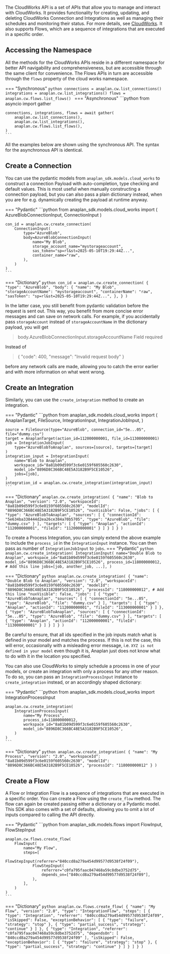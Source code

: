 The CloudWorks API is a set of APIs that allow you to manage and interact with CloudWorks. It provides
functionality for creating, updating, and deleting CloudWorks Connection and Integrations as well as managing their
schedules and monitoring their status. For more details,
see [CloudWorks](https://help.anaplan.com/cloudworks-96f951fe-52fc-45a3-b6cb-16b7fe38e1aa). It also supports Flows, 
which are a sequence of integrations that are executed in a specific order.

## Accessing the Namespace

All the methods for the CloudWorks APIs reside in a different namespace for better API navigability and
comprehensiveness, but are accessible through the same client for convenience. The Flows APIs in turn are accessible 
through the `flows` property of the cloud works namespace.

=== "Synchronous"
    ```python
    connections = anaplan.cw.list_connections()
    integrations = anaplan.cw.list_integrations()
    flows = anaplan.cw.flows.list_flows()
    ```
=== "Asynchronous"
    ```python
    from asyncio import gather

    connections, integrations, flows = await gather(
        anaplan.cw.list_connections(),
        anaplan.cw.list_integrations(),
        anaplan.cw.flows.list_flows(),
    )
    ```

All the examples below are shown using the synchronous API. The syntax for the asynchronous API is identical.

## Create a Connection

You can use the pydantic models from `anaplan_sdk.models.cloud_works` to construct a connection Payload with 
auto-completion, type checking and default values. This is most useful when manually constructing a connection payload,
but you can also pass a plain dictionary instead, when you are for e.g. dynamically creating the payload at runtime 
anyway.

=== "Pydantic"
    ```python
    from anaplan_sdk.models.cloud_works import (
        AzureBlobConnectionInput, ConnectionInput
    )

    con_id = anaplan.cw.create_connection(
        ConnectionInput(
            type="AzureBlob",
            body=AzureBlobConnectionInput(
                name="My Blob",
                storage_account_name="mystorageaccount",
                sas_token="sp=rl&st=2025-05-10T19:29:44Z...",
                container_name="raw",
            ),
        )
    )
    ```
=== "Dictionary"
    ```python
    con_id = anaplan.cw.create_connection(
        {
            "type": "AzureBlob",
            "body": {
                "name": "My Blob",
                "storageAccountName": "mystorageaccount",
                "containerName": "raw",
                "sasToken": "sp=rl&st=2025-05-10T19:29:44Z...",
            },
        }
    )
    ```

In the latter case, you still benefit from pydantic validation before the request is sent out. This way, you benefit
from more concise error messages and can save on network calls. For example, if you accidentally pass 
`storageAccount` instead of `storageAccountName` in the dictionary payload, you will get
> body.AzureBlobConnectionInput.storageAccountName Field required

Instead of
> { "code": 400, "message": "Invalid request body" }

before any network calls are made, allowing you to catch the error earlier and with more information on what went wrong.

## Create an Integration

Similarly, you can use the `create_integration` method to create an integration.

=== "Pydantic"
    ```python
    from anaplan_sdk.models.cloud_works import (
        AnaplanTarget,
        FileSource,
        IntegrationInput,
        IntegrationJobInput,
    )

    source = FileSource(type="AzureBlob", connection_id="5e...05", file="dummy.csv")
    target = AnaplanTarget(action_id=112000000001, file_id=113000000001)
    job = IntegrationJobInput(
        type="AzureBlobToAnaplan", sources=[source], targets=[target]
    )
    integration_input = IntegrationInput(
        name="Blob to Anaplan",
        workspace_id="8a81b09d599f3c6e0159f605560c2630",
        model_id="8896D8C366BC48E5A3182B9F5CE10526",
        jobs=[job],
    )
    integration_id = anaplan.cw.create_integration(integration_input)
    ```
=== "Dictionary"
    ```
    anaplan.cw.create_integration(
        {
            "name": "Blob to Anaplan",
            "version": "2.0",
            "workspaceId": "8a81b09d599f3c6e0159f605560c2630",
            "modelId": "8896D8C366BC48E5A3182B9F5CE10526",
            "nuxVisible": False,
            "jobs": [
                {
                    "type": "AzureBlobToAnaplan",
                    "sources": [
                        {
                            "connectionId": "5e634ba338444d2ea26ce384a70b5705",
                            "type": "AzureBlob",
                            "file": "dummy.csv"
                        }
                    ],
                    "targets": [
                        {
                            "type": "Anaplan",
                            "actionId": "112000000001",
                            "fileId": "112000000001"
                        }
                    ]
                }
            ]
        }
    )
    ```

To create a Process Integration, you can simply extend the above example to include the `process_id` in the
`IntegrationInput` instance. You can then pass as number of `IntegrationJobInput` to `jobs`.
=== "Pydantic"
    ```python
    anaplan.cw.create_integration(
        IntegrationInput(
            name="Double Blob to Anaplan",
            workspace_id="8a81b09d599f3c6e0159f605560c2630",
            model_id="8896D8C366BC48E5A3182B9F5CE10526",
            process_id=118000000012,  # Add this line
            jobs=[job, another_job, ...],
        )
    ```

=== "Dictionary"
    ```python
    anaplan.cw.create_integration(
        {
            "name": "Double Blob to Anaplan",
            "version": "2.0",
            "workspaceId": "8a81b09d599f3c6e0159f605560c2630",
            "modelId": "8896D8C366BC48E5A3182B9F5CE10526",
            "processId": "118000000012", # Add this line
            "nuxVisible": false,
            "jobs": [
                {
                    "type": "AzureBlobToAnaplan",
                    "sources": [
                        {
                            "connectionId": "5e...05",
                            "type": "AzureBlob",
                            "file": "dummy.csv"
                        }
                    ],
                    "targets": [
                        {
                            "type": "Anaplan",
                            "actionId": "112000000001",
                            "fileId": "113000000001"
                        }
                    ]
                },
                {
                    "type": "AzureBlobToAnaplan",
                    "sources": [
                        {
                            "connectionId": "5e...05",
                            "type": "AzureBlob",
                            "file": "dummy.csv"
                        }
                    ],
                    "targets": [
                        {
                            "type": "Anaplan",
                            "actionId": "112000000001",
                            "fileId": "113000000001"
                        }
                    ]
                }
            ]
        }
    )
    ```

Be careful to ensure, that all ids specified in the job inputs match what is defined in your model and matches the
process. If this is not the case, this will error, occasionally with a misleading error message, i.e.
`XYZ is not defined in your model` even though it is, Anaplan just does not know what to do with it in the location you
specified.

You can also use CloudWorks to simply schedule a process in one of your models, or create an integration with only a
process for any other reason. To do so, you can pass an `IntegrationProcessInput` instance to `create_integration`
instead, or an accordingly shaped dictionary:

=== "Pydantic"
    ```python
    from anaplan_sdk.models.cloud_works import IntegrationProcessInput

    anaplan.cw.create_integration(
        IntegrationProcessInput(
            name="My Process",
            process_id=118000000012,
            workspace_id="8a81b09d599f3c6e0159f605560c2630",
            model_id="8896D8C366BC48E5A3182B9F5CE10526",
        )
    )
    ```
=== "Dictionary"
    ```python
    anaplan.cw.create_integration(
        {
            "name": "My Process",
            "version": "2.0",
            "workspaceId": "8a81b09d599f3c6e0159f605560c2630",
            "modelId": "8896D8C366BC48E5A3182B9F5CE10526",
            "processId": "118000000012"
        }
    )
    ```


## Create a Flow

A Flow or Integration Flow is a sequence of integrations that are executed in a specific order. You can create a Flow
using the `create_flow` method. The flow can again be created passing either a dictionary or a Pydantic model. This SDK
also comes with a set of defaults, allowing you to omit a lot of inputs compared to calling the API directly.

=== "Pydantic"
    ```python
    from anaplan_sdk.models.flows import FlowInput, FlowStepInput
    
    anaplan.cw.flows.create_flow(
        FlowInput(
            name="My Flow",
            steps=[
                FlowStepInput(referrer="840ccd8a279a454d99577d9538f24f09"),
                FlowStepInput(
                    referrer="c0fa795faac047468a59c8dbe3752d75",
                    depends_on=["840ccd8a279a454d99577d9538f24f09"],
                ),
            ],
        )
    )
    ```
=== "Dictionary"
    ```python
    anaplan.cw.flows.create_flow(
        {
            "name": "My Flow",
            "version": "2.0",
            "type": "IntegrationFlow",
            "steps": [
                {
                    "type": "Integration",
                    "referrer": "840ccd8a279a454d99577d9538f24f09",
                    "isSkipped": False,
                    "exceptionBehavior": [
                        {
                            "type": "failure",
                            "strategy": "stop"
                        },
                        {
                            "type": "partial_success",
                            "strategy": "continue"
                        }
                    ]
                },
                {
                    "type": "Integration",
                    "referrer": "c0fa795faac047468a59c8dbe3752d75",
                    "dependsOn": [
                        "840ccd8a279a454d99577d9538f24f09"
                    ],
                    "isSkipped": False,
                    "exceptionBehavior": [
                        {
                            "type": "failure",
                            "strategy": "stop"
                        },
                        {
                            "type": "partial_success",
                            "strategy": "continue"
                        }
                    ]
                }
            ]
        }
    )
    ```

